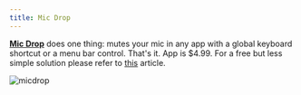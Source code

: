```yaml
---
title: Mic Drop
---
```


[**Mic Drop**](https://getmicdrop.com) does one thing: mutes your mic in any app with a global keyboard shortcut or a menu bar control. That's it. App is $4.99. For a free but less simple solution please refer to [this](https://medium.com/macoclock/how-in-the-bleep-do-i-mute-my-mic-anywhere-on-macos-d2fa1185b13) article.

![micdrop](/micdrop.png)
